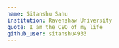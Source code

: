 ```yaml
---
name: Sitanshu Sahu
institution: Ravenshaw University
quote: I am the CEO of my life
github_user: sitanshu4933
---
```

